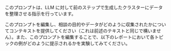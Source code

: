 このプロンプトは、LLM に対して前のステップで生成したクラスターにデータを整理させる指示を行っています。

このプロンプトを編集し、相談の目的やデータがどのように収集されたかについてコンテキストを提供してください（これは前述のテキストと同じで構いません）。また、このプロンプトを編集することで、以下のレポートにおいて各トピックの例がどのように提示されるかを実験してみてください。
